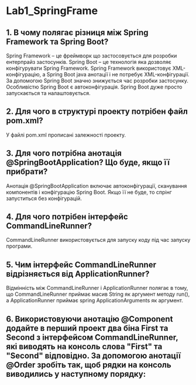 # Lab1_SpringFrame
## 1. В чому полягає різниця між Spring Framework та Spring Boot?
  Spring Framework – це фреймворк що застосовується для розробки ентерпрайз застосунків.
  Spring Boot – це технологія яка дозволяє конфігурувати Spring Framework.
  Spring Framework використовує XML-конфігурацію, а Spring Boot java анотації і не потребує XML-конфігурації.
  За допомогою Spring Boot значно знижується час розробки застосунку. 
  Особливістю Spring Boot є автоконфігурація.
  Spring Boot дуже просто запускається та налаштовується.

## 2. Для чого в структурі проекту потрібен файл pom.xml?
  У файлі pom.xml прописані залежності проекту.
  
## 3. Для чого потрібна анотація @SpringBootApplication? Що буде, якщо її прибрати?
  Анотація @SpringBootApplication включає автоконфігурації, сканування компонентів і конфігурацію Spring Boot.
  Якщо її не буде, то спрінг запуститься без конфігурацій.

## 4. Для чого потрібен інтерфейс CommandLineRunner? 
  CommandLineRunner використовується для запуску коду під час запуску програми.
## 5. Чим інтерфейс CommandLineRunner відрізняється від ApplicationRunner?
  Відмінність між CommandLineRunner і ApplicationRunner полягає в тому, що CommandLineRunner приймає масив 
  String як аргумент методу run(), а ApplicationRunner приймає spring ApplicationArguments як аргумент.
## 6. Використовуючи анотацію @Component додайте в перший проект два біна First та Second з інтерфейсом CommandLineRunner, які виводять на консоль слова "First" та "Second" відповідно. За допомогою анотації @Order зробіть так, щоб рядки на консоль виводились у наступному порядку:

